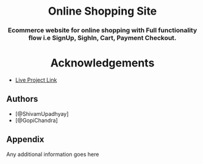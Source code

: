 
<h1 align="center">Online Shopping Site</h1>
<h3 align="center">Ecommerce website for online shopping with Full functionality flow i.e SignUp, SighIn, Cart, Payment Checkout.</h3>


<h1 align="center">Acknowledgements</h1>

 - [Live Project Link](https://frolicking-torrone-694d2a.netlify.app/)
## Authors

- [@ShivamUpadhyay]
- [@GopiChandra]


## Appendix

Any additional information goes here
